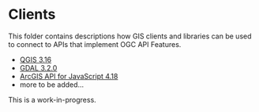 # Clients

This folder contains descriptions how GIS clients and libraries can be used to connect to APIs that implement OGC API Features.

- [QGIS 3.16](qgis.md)
- [GDAL 3.2.0](gdal.md)
- [ArcGIS API for JavaScript 4.18](arcgis-js.md)
- more to be added...

This is a work-in-progress.
